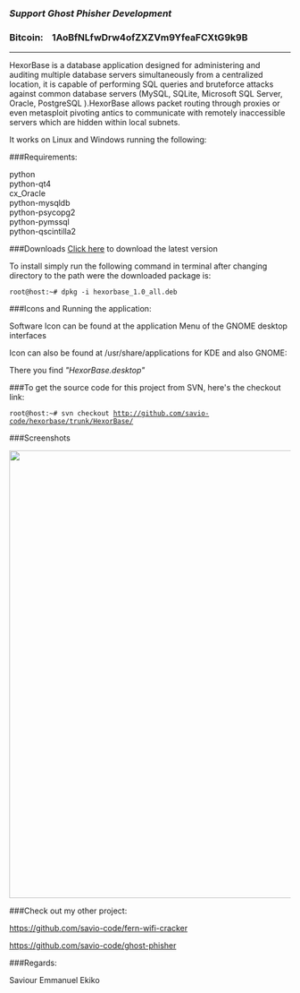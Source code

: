 <h3><i>Support Ghost Phisher Development</i></h3>
<h3>Bitcoin: &nbsp;&nbsp;  1AoBfNLfwDrw4ofZXZVm9YfeaFCXtG9k9B</h3>

<hr/>
HexorBase is a database application designed for administering and auditing multiple database servers simultaneously from a centralized location, it is capable of  performing SQL queries and bruteforce attacks against common database servers (MySQL, SQLite, Microsoft SQL Server, Oracle, PostgreSQL ).HexorBase allows packet routing through proxies or even metasploit pivoting antics to communicate with remotely inaccessible servers which are hidden within local subnets.

It works on Linux and Windows running the following:

###Requirements:

python<br>
python-qt4<br>
cx_Oracle<br>
python-mysqldb<br>
python-psycopg2<br>
python-pymssql<br>
python-qscintilla2<br>

###Downloads
<a href="https://github.com/savio-code/downloads/raw/master/hexorbase_1.0_all.deb">Click here</a> to download the latest version

To install simply run the following command in terminal after changing directory to the path were the downloaded package is:

<code>root@host:~# dpkg -i hexorbase_1.0_all.deb</code>


###Icons and Running the application:

Software Icon can be found at the application Menu of the GNOME desktop interfaces

Icon can also be found at /usr/share/applications for KDE and also GNOME:

There you find _"HexorBase.desktop"_


###To get the source code for this project from SVN, here's the checkout link:

<code>root@host:~# svn checkout http://github.com/savio-code/hexorbase/trunk/HexorBase/</code>

###Screenshots

<img src="http://tools.kali.org/wp-content/uploads/2014/02/hexorbase.png" height="800" width="700"/>


###Check out my other project:

https://github.com/savio-code/fern-wifi-cracker

https://github.com/savio-code/ghost-phisher


###Regards:

Saviour Emmanuel Ekiko
